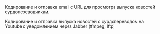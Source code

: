 Кодирование и отправка email с URL для просмотра выпуска новостей сурдопереводчикам.

Кодирование и отправка выпуска новостей с сурдопереводом на Youtube с уведомлением через Jabber (ffmpeg, lftp)
